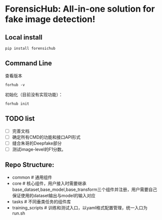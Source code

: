# ForensicHub: All-in-one solution for fake image detection!
## Local install
```shell
pip install forensichub
```
## Command Line
查看版本
```
forhub -v 
```

初始化（目前没有实现功能）：
```
forhub init
```


## TODO list
- [ ] 完善文档
- [ ] 确定所有CMD的功能和接口API形式
- [ ] 缝合朱哥的Deepfake部分
- [ ] 测试image-level的F1分数。

## Repo Structure:
- common # 通用组件
- core # 核心组件，用户接入时需要继承base_dataset,base_model,base_transform三个组件并注册，用户需要自己保证使用的dataset输出与model的输入对应
- tasks # 不同垂类任务的组件库
- training_scripts # 训练和测试入口，以yaml格式配置管理，统一入口为run.sh
